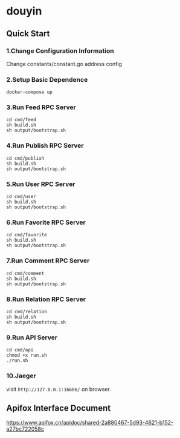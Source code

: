 # douyin

## Quick Start

### 1.Change Configuration Information
Change constants/constant.go address config

### 2.Setup Basic Dependence
```shell
docker-compose up
```

### 3.Run Feed RPC Server
```shell
cd cmd/feed
sh build.sh
sh output/bootstrap.sh
```

### 4.Run Publish RPC Server
```shell
cd cmd/publish
sh build.sh
sh output/bootstrap.sh
```

### 5.Run User RPC Server
```shell
cd cmd/user
sh build.sh
sh output/bootstrap.sh
```

### 6.Run Favorite RPC Server
```shell
cd cmd/favorite
sh build.sh
sh output/bootstrap.sh
```

### 7.Run Comment RPC Server
```shell
cd cmd/comment
sh build.sh
sh output/bootstrap.sh
```

### 8.Run Relation RPC Server
```shell
cd cmd/relation
sh build.sh
sh output/bootstrap.sh
```

### 9.Run API Server
```shell
cd cmd/api
chmod +x run.sh
./run.sh
```

### 10.Jaeger 

visit `http://127.0.0.1:16686/` on  browser.


## Apifox Interface Document

https://www.apifox.cn/apidoc/shared-2a880467-5d93-4621-b152-a27bc722058c



